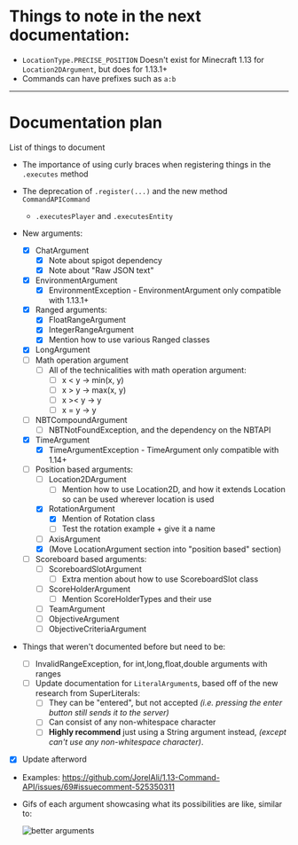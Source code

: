 # Things to note in the next documentation:

- `LocationType.PRECISE_POSITION` Doesn't exist for Minecraft 1.13 for `Location2DArgument`, but does for 1.13.1+
- Commands can have prefixes such as `a:b`

-----

# Documentation plan

List of things to document

- The importance of using curly braces when registering things in the `.executes` method
- The deprecation of `.register(...)` and the new method `CommandAPICommand`
  - `.executesPlayer` and `.executesEntity`

- New arguments:
  - [x] ChatArgument
    - [x] Note about spigot dependency
    - [x] Note about "Raw JSON text"
  - [x] EnvironmentArgument
    - [x] EnvironmentException - EnvironmentArgument only compatible with 1.13.1+
  - [x] Ranged arguments:
    - [x] FloatRangeArgument
    - [x] IntegerRangeArgument
    - [x] Mention how to use various Ranged classes
  - [x] LongArgument
  - [ ] Math operation argument
    - [ ] All of the technicalities with math operation argument:	
      - [ ] x < y -> min(x, y)
      - [ ] x > y -> max(x, y)
      - [ ] x >< y -> y
      - [ ] x = y -> y
  - [ ] NBTCompoundArgument
    - [ ] NBTNotFoundException, and the dependency on the NBTAPI
  - [x] TimeArgument
    - [x] TimeArgumentException - TimeArgument only compatible with 1.14+
  - [ ] Position based arguments:
    - [ ] Location2DArgument
      - [ ] Mention how to use Location2D, and how it extends Location so can be used wherever location is used
    - [x] RotationArgument
      - [x] Mention of Rotation class
      - [ ] Test the rotation example + give it a name
    - [ ] AxisArgument
    - [x] (Move LocationArgument section into "position based" section)
  - [ ] Scoreboard based arguments:
    - [ ] ScoreboardSlotArgument
      - [ ] Extra mention about how to use ScoreboardSlot class
    - [ ] ScoreHolderArgument
      - [ ] Mention ScoreHolderTypes and their use
    - [ ] TeamArgument
    - [ ] ObjectiveArgument
    - [ ] ObjectiveCriteriaArgument
- Things that weren't documented before but need to be:

  - [ ] InvalidRangeException, for int,long,float,double arguments with ranges
  - [ ] Update documentation for `LiteralArgument`s, based off of the new research from SuperLiterals:
    - [ ] They can be "entered", but not accepted _(i.e. pressing the enter button still sends it to the server)_
    - [ ] Can consist of any non-whitespace character
    - [ ] **Highly recommend** just using a String argument instead, _(except can't use any non-whitespace character)_.
- [x] Update afterword
- Examples: https://github.com/JorelAli/1.13-Command-API/issues/69#issuecomment-525350311

- Gifs of each argument showcasing what its possibilities are like, similar to:

  ![better arguments](https://raw.githubusercontent.com/JorelAli/1.13-Command-API/master/images/explode.gif)
